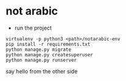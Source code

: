 # not arabic

- run the project
```
virtualenv -p python3 <path>/notarabic-env
pip install -r requirements.txt
python manage.py migrate
python manage.py createsuperuser
python manage.py runserver
```
say hello from the other side

```
